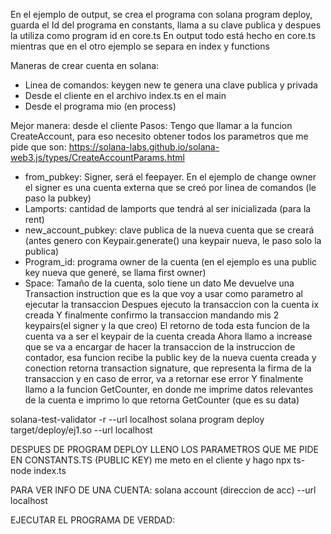En el ejemplo de output, se crea el programa con solana program deploy, guarda el Id del programa en constants, llama a su clave publica y despues la utiliza como program id en core.ts
En output todo está hecho en core.ts mientras que en el otro ejemplo se separa en index y functions

Maneras de crear cuenta en solana:
 - Linea de comandos: keygen new te genera una clave publica y privada
 - Desde el cliente en el archivo index.ts en el main
 - Desde el programa mio (en process)

 Mejor manera: desde el cliente
 Pasos:
Tengo que llamar a la funcion CreateAccount, para eso necesito obtener todos los parametros que me pide que son: 
https://solana-labs.github.io/solana-web3.js/types/CreateAccountParams.html
 - from_pubkey: Signer, será el feepayer. En el ejemplo de change owner el signer es una cuenta externa que se creó por linea de comandos (le paso la pubkey)
 - Lamports: cantidad de lamports que tendrá al ser inicializada (para la rent)
 - new_account_pubkey: clave publica de la nueva cuenta que se creará (antes genero con Keypair.generate() una keypair nueva, le paso solo la publica)
 - Program_id: programa owner de la cuenta (en el ejemplo es una public key nueva que generé, se llama first owner)
 - Space: Tamaño de la cuenta, solo tiene un dato 
Me devuelve una Transaction instruction que es la que voy a usar como parametro al ejecutar la transaccion
Despues ejecuto la transaccion con la cuenta ix creada
Y finalmente confirmo la transaccion mandando mis 2 keypairs(el signer y la que creo)
El retorno de toda esta funcion de la cuenta va a ser el keypair de la cuenta creada
Ahora llamo a increase que se va a encargar de hacer la transaccion de la instruccion de contador, esa funcion recibe la public key de la nueva cuenta creada y conection
retorna transaction signature, que representa la firma de la transaccion y en caso de error, va a retornar ese error
Y finalmente llamo a la funcion GetCounter, en donde me imprime datos relevantes de la cuenta e imprimo lo que retorna GetCounter (que es su data)

solana-test-validator -r --url localhost
solana program deploy target/deploy/ej1.so --url localhost

DESPUES DE PROGRAM DEPLOY LLENO LOS PARAMETROS QUE ME PIDE EN CONSTANTS.TS (PUBLIC KEY)
me meto en el cliente y hago npx ts-node index.ts

PARA VER INFO DE UNA CUENTA: solana account (direccion de acc) --url localhost

EJECUTAR EL PROGRAMA DE VERDAD:
